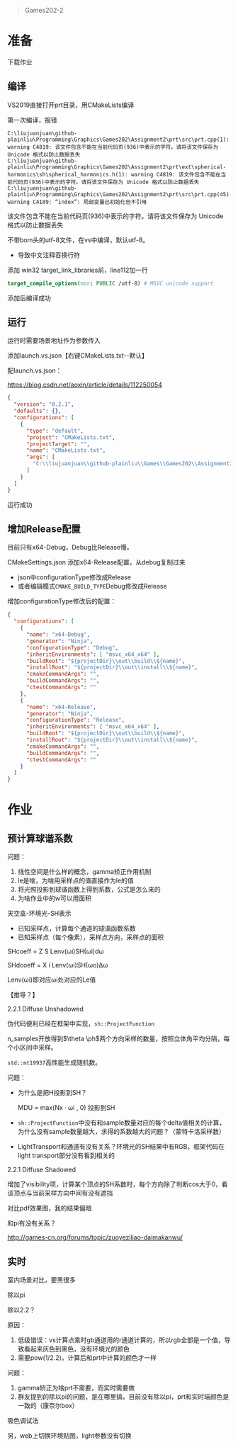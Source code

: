 > Games202-2

# 准备

下载作业

## 编译

VS2019直接打开prt目录，用CMakeLists编译

第一次编译，报错

```
C:\liujuanjuan\github-plainliu\Programming\Graphics\Games202\Assignment2\prt\src\prt.cpp(1): warning C4819: 该文件包含不能在当前代码页(936)中表示的字符。请将该文件保存为 Unicode 格式以防止数据丢失
C:\liujuanjuan\github-plainliu\Programming\Graphics\Games202\Assignment2\prt\ext\spherical-harmonics\sh\spherical_harmonics.h(1): warning C4819: 该文件包含不能在当前代码页(936)中表示的字符。请将该文件保存为 Unicode 格式以防止数据丢失
C:\liujuanjuan\github-plainliu\Programming\Graphics\Games202\Assignment2\prt\src\prt.cpp(45): warning C4189: “index”: 局部变量已初始化但不引用
```

该文件包含不能在当前代码页(936)中表示的字符。请将该文件保存为 Unicode 格式以防止数据丢失

不带bom头的utf-8文件，在vs中编译，默认utf-8。

- 导致中文注释吞换行符

添加 win32 target_link_libraries前，line112加一行

```cmake
target_compile_options(nori PUBLIC /utf-8) # MSVC unicode support
```

添加后编译成功

## 运行

运行时需要场景地址作为参数传入

添加launch.vs.json【右键CMakeLists.txt--默认】

配launch.vs.json：

https://blog.csdn.net/aoxin/article/details/112250054

```json
{
  "version": "0.2.1",
  "defaults": {},
  "configurations": [
    {
      "type": "default",
      "project": "CMakeLists.txt",
      "projectTarget": "",
      "name": "CMakeLists.txt",
      "args": [
        "C:\\liujuanjuan\\github-plainliu\\Games\\Games202\\Assignment2\\prt\\scenes\\prt.xml"
      ]
    }
  ]
}
```

运行成功

## 增加Release配置

目前只有x64-Debug，Debug比Release慢。

CMakeSettings.json 添加x64-Release配置，从debug复制过来

- json中configurationType修改成Release
- 或者编辑模式`CMAKE_BUILD_TYPE`Debug修改成Release



增加configurationType修改后的配置：

```json
{
  "configurations": [
    {
      "name": "x64-Debug",
      "generator": "Ninja",
      "configurationType": "Debug",
      "inheritEnvironments": [ "msvc_x64_x64" ],
      "buildRoot": "${projectDir}\\out\\build\\${name}",
      "installRoot": "${projectDir}\\out\\install\\${name}",
      "cmakeCommandArgs": "",
      "buildCommandArgs": "",
      "ctestCommandArgs": ""
    },
    {
      "name": "x64-Release",
      "generator": "Ninja",
      "configurationType": "Release",
      "inheritEnvironments": [ "msvc_x64_x64" ],
      "buildRoot": "${projectDir}\\out\\build\\${name}",
      "installRoot": "${projectDir}\\out\\install\\${name}",
      "cmakeCommandArgs": "",
      "buildCommandArgs": "",
      "ctestCommandArgs": ""
    }
  ]
}
```

# 作业

## 预计算球谐系数

问题：

1. 线性空间是什么样的概念，gamma矫正作用机制
2. le是啥，为啥用采样点的值直接作为le的值
3. 将光照投影到球谐函数上得到系数，公式是怎么来的
4. 为啥作业中的w可以用面积

天空盒-环境光-SH表示

- 已知采样点，计算每个通道的球谐函数系数
- 已知采样点（每个像素），采样点方向，采样点的面积



SHcoeff = Z S Lenv(ωi)SH(ωi)dω

SHdcoeff = X i Lenv(ωi)SH(ωo)∆ω



Lenv(ωi)即对应ωi处对应的Le值

【推导？】



2.2.1 Diffuse Unshadowed

伪代码便利已经在框架中实现，`sh::ProjectFunction`

n_samples开放得到$\theta \ph$两个方向采样的数量，按照立体角平均分隔，每个小区间中采样。

`std::mt19937`高性能生成随机数。



问题：

- 为什么是把H投影到SH？

  MDU = max(Nx · ωi , 0)  投影到SH

- `sh::ProjectFunction`中没有和sample数量对应的每个delta值相关的计算，为什么没有sample数量越大，求得的系数越大的问题？（蒙特卡洛采样数）

- LightTransport和通道有没有关系？环境光的SH结果中有RGB，框架代码在light transport部分没有看到相关的



2.2.1 Diffuse Shadowed

增加了visibility项，计算某个顶点的SH系数时，每个方向除了判断cos大于0，看该顶点与当前采样方向中间有没有遮挡



对比pdf效果图，我的结果偏暗

和pi有没有关系？

http://games-cn.org/forums/topic/zuoyeziliao-daimakanwu/

## 实时

室内场景对比，要黑很多

除以pi

除以2.2？



原因：

1. 低级错误：vs计算点乘时gb通道用的r通道计算的，所以rgb全部是一个值，导致看起来灰色到黑色，没有环境光的颜色
2. 需要pow(1/2.2)，计算后和prt中计算的颜色才一样

问题：

1. gamma矫正为啥prt不需要，而实时需要做
2. 群友提到的除以pi的问题，是在哪里搞，目前没有除以pi，prt和实时端颜色是一致的（康奈尔box）

吸色调试法

另，web上切换环境贴图，light参数没有切换



